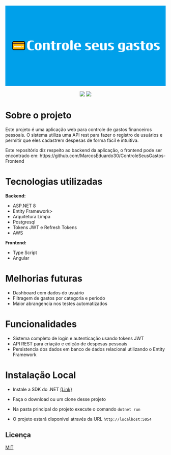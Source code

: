 <p align="center">
  <img src="https://raw.githubusercontent.com/MarcosEduardo30/Banners/refs/heads/main/Controle_seus_gastos%20(2).png">
</p>
<p align="center">
  <img src="https://img.shields.io/badge/C%23-blue">
  <img src="https://img.shields.io/badge/asp.net-darkblue">
</p>



<h1> Sobre o projeto</h1>
<p>
  Este projeto é uma aplicação web para controle de gastos financeiros pessoais. O sistema utiliza uma API rest para fazer o registro de usuários e permitir que eles cadastrem despesas de forma fácil e intuitiva.
</p>
<p>Este repositório diz respeito ao backend da aplicação, o frontend pode ser encontrado em: https://github.com/MarcosEduardo30/ControleSeusGastos-Frontend


<br/>
<h1>Tecnologias utilizadas</h1>

**Backend:**

* ASP.NET 8
* Entity Framework>
* Arquitetura Limpa
* Postgresql
* Tokens JWT e Refresh Tokens
* AWS

**Frontend:**

  * Type Script
  * Angular

<h1>Melhorias futuras</h1>
<ul>
  <li>Dashboard com dados do usuário</li>
  <li>Filtragem de gastos por categoria e periodo</li>
  <li>Maior abrangencia nos testes automatizados</li>
</ul>

<h1>Funcionalidades</h1>

* Sistema completo de login e autenticação usando tokens JWT
* API REST para criação e edição de despesas pessoais
* Persistencia dos dados em banco de dados relacional utilizando o Entity Framework

<h1>Instalação Local</h1>

* Instale a SDK do .NET  <a href="https://dotnet.microsoft.com/pt-br/download/dotnet"> (Link) </a>

* Faça o download ou um clone desse projeto

* Na pasta principal do projeto execute o comando
``
dotnet run
``

* O projeto estará disponível através da URL `http://localhost:5054`

## Licença

<a href="https://github.com/MarcosEduardo30/BookFinder/blob/master/LICENSE">MIT</a>